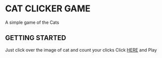 # CAT CLICKER GAME
A simple game of the Cats

## GETTING STARTED
Just click over the image of cat and count your clicks
Click [HERE](https://elfiservice.github.io/ajax-project-apis/) and Play
